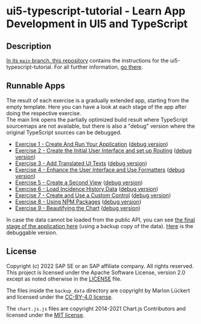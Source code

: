# ui5-typescript-tutorial - Learn App Development in UI5 and TypeScript
## Description

[In its `main` branch, this repository](https://github.com/SAP-samples/ui5-typescript-tutorial/blob/main/README.md) contains the instructions for the ui5-typescript-tutorial. For all further information, [go there](https://github.com/SAP-samples/ui5-typescript-tutorial/blob/main/README.md).

## Runnable Apps

The result of each exercise is a gradually extended app, starting from the empty template. Here you can have a look at each stage of the app after doing the respective exercise.<br>
The main link opens the partially optimized build result where TypeScript sourcemaps are not available, but there is also a "debug" version where the original TypeScript sources can be debugged.

- [Exercise 1 - Create And Run Your Application](exercises/ex1/) ([debug version](exercises/ex1/debug/))
- [Exercise 2 - Create the Initial User Interface and set up Routing](exercises/ex2/) ([debug version](exercises/ex2/debug/))
- [Exercise 3 - Add Translated UI Texts](exercises/ex3/) ([debug version](exercises/ex3/debug/))
- [Exercise 4 - Enhance the User Interface and Use Formatters](exercises/ex4/) ([debug version](exercises/ex4/debug/))
- [Exercise 5 - Create a Second View](exercises/ex5/) ([debug version](exercises/ex5/debug/))
- [Exercise 6 - Load Incidence History Data](exercises/ex6/) ([debug version](exercises/ex6/debug/))
- [Exercise 7 - Create and Use a Custom Control](exercises/ex7/) ([debug version](exercises/ex7/debug/))
- [Exercise 8 - Using NPM Packages](exercises/ex8/) ([debug version](exercises/ex8/debug/))
- [Exercise 9 - Beautifying the Chart](exercises/ex9/) ([debug version](exercises/ex9/debug/))

In case the data cannot be loaded from the public API, you can see [the final stage of the application here](exercises/backup/) (using a backup copy of the data). [Here](exercises/backup/debug/) is the debuggable version.

## License
Copyright (c) 2022 SAP SE or an SAP affiliate company. All rights reserved. This project is licensed under the Apache Software License, version 2.0 except as noted otherwise in the [LICENSE](LICENSES/Apache-2.0.txt) file.

The files inside the `backup_data` directory are copyright by Marlon Lückert and licensed under the [CC-BY-4.0 license](LICENSES/CC-BY-4.0.txt).

The `chart.js.js` files are copyright 2014-2021 Chart.js Contributors and licensed under the [MIT license](LICENSES/MIT.txt).